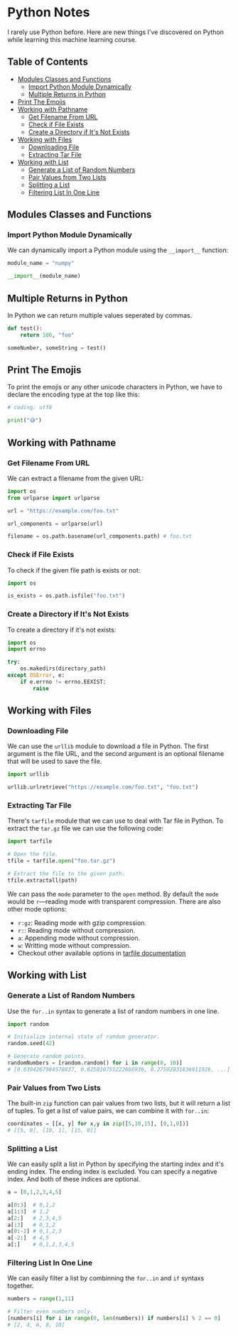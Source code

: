 # Python Notes

I rarely use Python before. Here are new things I've discovered on Python while learning this machine learning course.

## Table of Contents

* [Modules Classes and Functions](#modules-classes-and-functions)
    * [Import Python Module Dynamically](#import-python-module-dynamically)
    * [Multiple Returns in Python](#multiple-returns-in-python)
* [Print The Emojis](#print-the-emojis)
* [Working with Pathname](#working-with-pathname)
    * [Get Filename From URL](#get-filename-from-url)
    * [Check if File Exists](#check-if-file-exists)
    * [Create a Directory if It's Not Exists](#create-a-directory-if-its-not-exists)
* [Working with Files](#working-with-files)
    * [Downloading File](#downloading-file)
    * [Extracting Tar File](#extracting-tar-file)
* [Working with List](#working-with-list)
    * [Generate a List of Random Numbers](#generate-a-list-of-random-numbers)
    * [Pair Values from Two Lists](#pair-values-from-two-lists)
    * [Splitting a List](#splitting-a-list)
    * [Filtering List In One Line](#filtering-list-in-one-line)

## Modules Classes and Functions

### Import Python Module Dynamically

We can dynamically import a Python module using the `__import__` function:

```py
module_name = "numpy"

__import__(module_name)
```

## Multiple Returns in Python

In Python we can return multiple values seperated by commas.

```py
def test():
    return 100, "foo"

someNumber, someString = test()
```

## Print The Emojis

To print the emojis or any other unicode characters in Python, we have to declare the encoding type at the top like this:

```py
# coding: utf8

print("😅")
```

## Working with Pathname

### Get Filename From URL

We can extract a filename from the given URL:

```py
import os
from urlparse import urlparse

url = "https://example.com/foo.txt"

url_components = urlparse(url)

filename = os.path.basename(url_components.path) # foo.txt
```

### Check if File Exists

To check if the given file path is exists or not:

```py
import os

is_exists = os.path.isfile("foo.txt")
```

### Create a Directory if It's Not Exists

To create a directory if it's not exists:

```py
import os
import errno

try:
    os.makedirs(directory_path)
except OSError, e:
    if e.errno != errno.EEXIST:
        raise
```

## Working with Files

### Downloading File

We can use the `urllib` module to download a file in Python. The first argument is the file URL, and the second argument is an optional filename that will be used to save the file.

```py
import urllib

urllib.urlretrieve("https://example.com/foo.txt", "foo.txt")
```

### Extracting Tar File

There's `tarfile` module that we can use to deal with Tar file in Python. To extract the `tar.gz` file we can use the following code:

```py
import tarfile

# Open the file.
tfile = tarfile.open("foo.tar.gz")

# Extract the file to the given path.
tfile.extractall(path)
```

We can pass the `mode` parameter to the `open` method. By default the `mode` would be `r`—reading mode with transparent compression. There are also other mode options:

* `r:gz`: Reading mode with gzip compression.
* `r:`: Reading mode without compression.
* `a`: Appending mode without compression.
* `w`: Writting mode without compression.
* Checkout other available options in [tarfile documentation](https://docs.python.org/2/library/tarfile.html)

## Working with List

### Generate a List of Random Numbers

Use the `for..in` syntax to generate a list of random numbers in one line.

```py
import random

# Initialize internal state of random generator.
random.seed(42)

# Generate random points.
randomNumbers = [random.random() for i in range(0, 10)]
# [0.6394267984578837, 0.025010755222666936, 0.27502931836911926, ...]
```

### Pair Values from Two Lists

The built-in `zip` function can pair values from two lists, but it will return a list of tuples. To get a list of value pairs, we can combine it with `for..in`:

```py
coordinates = [[x, y] for x,y in zip([5,10,15], [0,1,0])]
# [[5, 0], [10, 1], [15, 0]]
```

### Splitting a List

We can easily split a list in Python by specifying the starting index and it's ending index. The ending index is excluded. You can specify a negative index. And both of these indices are optional.

```py
a = [0,1,2,3,4,5]

a[0:3]  # 0,1,2
a[1:3]  # 1,2
a[2:]   # 2,3,4,5
a[:3]   # 0,1,2
a[0:-2] # 0,1,2,3
a[-2:]  # 4,5
a[:]    # 0,1,2,3,4,5
```

### Filtering List In One Line

We can easily filter a list by combinning the `for..in` and `if` syntaxs together.

```py
numbers = range(1,11)

# Filter even numbers only.
[numbers[i] for i in range(0, len(numbers)) if numbers[i] % 2 == 0]
# [2, 4, 6, 8, 10]
```
